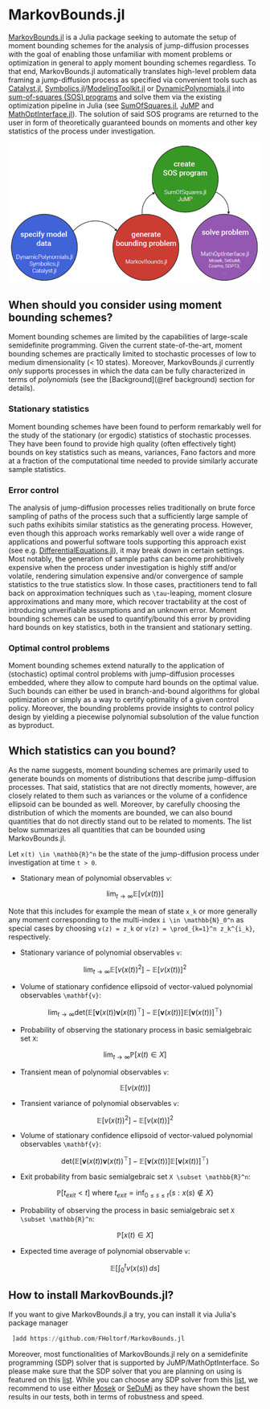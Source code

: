 # MarkovBounds.jl 

[MarkovBounds.jl](https://github.com/FHoltorf/MarkovBounds.jl) is a Julia package seeking to automate the setup of moment bounding schemes for the analysis of jump-diffusion processes with the goal of enabling those unfamiliar with moment problems or optimization in general to apply moment bounding schemes regardless. To that end, MarkovBounds.jl automatically translates high-level problem data framing a jump-diffusion process as specified via convenient tools such as [Catalyst.jl](https://github.com/SciML/Catalyst.jl), [Symbolics.jl](https://github.com/JuliaSymbolics/Symbolics.jl)/[ModelingToolkit.jl](https://github.com/SciML/ModelingToolkit.jl) or [DynamicPolynomials.jl](https://github.com/JuliaAlgebra/DynamicPolynomials.jl) into [sum-of-squares (SOS) programs](https://en.wikipedia.org/wiki/Sum-of-squares_optimization) and solve them via the existing optimization pipeline in Julia (see [SumOfSquares.jl](https://github.com/jump-dev/SumOfSquares.jl), [JuMP](https://github.com/jump-dev/JuMP.jl) and [MathOptInterface.jl](https://github.com/jump-dev/MathOptInterface.jl)). The solution of said SOS programs are returned to the user in form of theoretically guaranteed bounds on moments and other key statistics of the process under investigation.

![program structure](images\programstructure.PNG)

## When should you consider using moment bounding schemes?
Moment bounding schemes are limited by the capabilities of large-scale semidefinite programming. Given the current state-of-the-art, moment bounding schemes are practically limited to stochastic processes of low to medium dimensionality (< 10 states). Moreover, MarkovBounds.jl currently *only* supports processes in which the data can be fully characterized in terms of *polynomials* (see the [Background](@ref background) section for details). 

### Stationary statistics
Moment bounding schemes have been found to perform remarkably well for the study of the stationary (or ergodic) statistics of stochastic processes. They have been found to provide high quality (often effectively tight) bounds on key statistics such as means, variances, Fano factors and more at a fraction of the computational time needed to provide similarly accurate sample statistics. 

### Error control
The analysis of jump-diffusion processes relies traditionally on brute force sampling of paths of the process such that a sufficiently large sample of such paths exihibits similar statistics as the generating process. However, even though this approach works remarkably well over a wide range of applications and powerful software tools supporting this approach exist (see e.g. [DifferentialEquations.jl](https://github.com/SciML/DifferentialEquations.jl)), it may break down in certain settings. Most notably, the generation of sample paths can become prohibitively expensive when the process under investigation is highly stiff and/or volatile, rendering simulation expensive and/or convergence of sample statistics to the true statistics slow. In those cases, practitioners tend to fall back on approximation techniques such as ``\tau``-leaping, moment closure approximations and many more, which recover tractability at the cost of introducing unverifiable assumptions and an unknown error. Moment bounding schemes can be used to quantify/bound this error by providing hard bounds on key statistics, both in the transient and stationary setting. 

### Optimal control problems
Moment bounding schemes extend naturally to the application of (stochastic) optimal control problems with jump-diffusion processes embedded, where they allow to compute hard bounds on the optimal value. Such bounds can either be used in branch-and-bound algorithms for global optimization or simply as a way to certify optimality of a given control policy. Moreover, the bounding problems provide insights to control policy design by yielding a piecewise polynomial subsolution of the value function as byproduct. 

## Which statistics can you bound?
As the name suggests, moment bounding schemes are primarily used to generate bounds on moments of distributions that describe jump-diffusion processes. That said, statistics that are not directly moments, however, are closely related to them such as variances or the volume of a confidence ellipsoid can be bounded as well. Moreover, by carefully choosing the distribution of which the moments are bounded, we can also bound quantities that do not directly stand out to be related to moments. The list below summarizes all quantities that can be bounded using MarkovBounds.jl.

Let ``x(t) \in \mathbb{R}^n`` be the state of the jump-diffusion process under investigation at time ``t > 0``. 
* Stationary mean of polynomial observables ``v``: 
```math 
    \lim_{t \to \infty} \mathbb{E}\left[v(x(t))\right]
``` 
Note that this includes for example the mean of state ``x_k`` or more generally any moment corresponding to the multi-index ``i \in \mathbb{N}_0^n`` as special cases by choosing ``v(z) = z_k`` or ``v(z) = \prod_{k=1}^n z_k^{i_k}``, respectively. 
* Stationary variance of polynomial observables ``v``: 
```math 
    \lim_{t \to \infty} \mathbb{E}\left[v(x(t))^2\right] - \mathbb{E}\left[v(x(t))\right]^2
```
* Volume of stationary confidence ellipsoid of vector-valued polynomial observables ``\mathbf{v}``: 
```math 
    \lim_{t \to \infty} \text{det}\left(\mathbb{E}\left[\mathbf{v}(x(t)) \mathbf{v}(x(t))^\top \right] - \mathbb{E}\left[\mathbf{v}(x(t))\right]\mathbb{E}\left[\mathbf{v}(x(t))\right]^\top\right)
```
* Probability of observing the stationary process in basic semialgebraic set ``X``: 
```math 
    \lim_{t \to \infty} \mathbb{P}\left[ x(t) \in X \right] 
```
* Transient mean of polynomial observables ``v``:
```math 
    \mathbb{E}\left[ v(x(t)) \right]
``` 
* Transient variance of polynomial observables ``v``: 
```math
    \mathbb{E}\left[v(x(t))^2\right] - \mathbb{E}\left[v(x(t))\right]^2
```
* Volume of stationary confidence ellipsoid of vector-valued polynomial observables ``\mathbf{v}``: 
```math
    \text{det}\left(\mathbb{E}\left[\mathbf{v}(x(t))\mathbf{v}(x(t))^\top \right] - \mathbb{E}\left[\mathbf{v}(x(t))\right]\mathbb{E}\left[\mathbf{v}(x(t))\right]^\top\right)
```
* Exit probability from basic semialgebraic set ``X \subset \mathbb{R}^n``: 
```math 
    \mathbb{P}\left[ t_{exit} < t \right] \text{ where } t_{exit} = \inf_{0 \leq s \leq t} \{ s : x(s) \notin X \}
```
* Probability of observing the process in basic semialgebraic set ``X \subset \mathbb{R}^n``: 
```math
    \mathbb{P}\left[ x(t) \in X \right]
```
* Expected time average of polynomial observable ``v``: 
```math
\mathbb{E}\left[ \int_{0}^t v(x(s)) \, ds \right]
``` 

## How to install MarkovBounds.jl?
If you want to give MarkovBounds.jl a try, you can install it via Julia's package manager
```julia
 ]add https://github.com/FHoltorf/MarkovBounds.jl
```
Moreover, most functionalities of MarkovBounds.jl rely on a semidefinite programming (SDP) solver that is supported by JuMP/MathOptInterface. So please make sure that the SDP solver that you are planning on using is featured on this [list](https://jump.dev/JuMP.jl/stable/installation/#Supported-solvers). While you can choose any SDP solver from this [list](https://jump.dev/JuMP.jl/stable/installation/#Supported-solvers), we recommend to use either [Mosek](https://www.mosek.com/) or [SeDuMi](https://github.com/sqlp/sedumi) as they have shown the best results in our tests, both in terms of robustness and speed.

